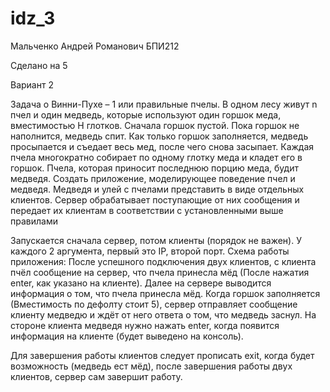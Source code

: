 # idz_3
Мальченко Андрей Романович БПИ212

Сделано на 5

Вариант 2

Задача о Винни-Пухе – 1 или правильные пчелы. В одном
лесу живут n пчел и один медведь, которые используют один горшок меда, вместимостью Н глотков. Сначала горшок пустой. Пока
горшок не наполнится, медведь спит. Как только горшок заполняется, медведь просыпается и съедает весь мед, после чего снова
засыпает. Каждая пчела многократно собирает по одному глотку
меда и кладет его в горшок. Пчела, которая приносит последнюю
порцию меда, будит медведя. Создать приложение, моделирующее поведение пчел и медведя. Медведя и улей с пчелами
представить в виде отдельных клиентов. Сервер обрабатывает
поступающие от них сообщения и передает их клиентам в соответствии с установленными выше правилами

Запускается сначала сервер, потом клиенты (порядок не важен). У каждого 2 аргумента, первый это IP, второй порт.
Схема работы приложения: После успешного подключения двух клиентов, с клиента пчёл сообщение на сервер, что пчела принесла мёд (После нажатия enter, как указано на клиенте).
Далее на сервере выводится информация о том, что пчела принесла мёд. Когда горшок заполняется (Вместимость по дефолту стоит 5), сервер отправляет сообщение клиенту медведю и ждёт от него 
ответа о том, что медведь заснул. На стороне клиента медведя нужно нажать enter, когда появится информация на клиенте (будет выведено на консоль).

Для завершения работы клиентов следует прописать exit, когда будет возможность (медведь ест мёд), после завершения работы двух клиентов, сервер сам завершит работу.
